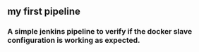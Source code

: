 ## my first pipeline
### A simple jenkins pipeline to verify if the docker slave configuration is working as expected.
